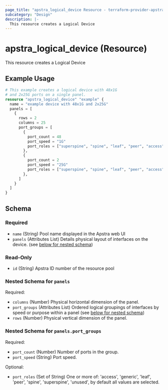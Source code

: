 ```yaml
---
page_title: "apstra_logical_device Resource - terraform-provider-apstra"
subcategory: "Design"
description: |-
  This resource creates a Logical Device
---
```


# apstra_logical_device (Resource)

This resource creates a Logical Device


## Example Usage

```terraform
# This example creates a logical device with 48x1G
# and 2x25G ports on a single panel.
resource "apstra_logical_device" "example" {
  name = "example device with 48x1G and 2x25G"
  panels = [
    {
      rows = 2
      columns = 25
      port_groups = [
        {
          port_count = 48
          port_speed = "1G"
          port_roles = ["superspine", "spine", "leaf", "peer", "access", "generic"]
        },
        {
          port_count = 2
          port_speed = "25G"
          port_roles = ["superspine", "spine", "leaf", "peer", "access", "generic"]
        },
      ]
    }
  ]
}
```

<!-- schema generated by tfplugindocs -->
## Schema

### Required

- `name` (String) Pool name displayed in the Apstra web UI
- `panels` (Attributes List) Details physical layout of interfaces on the device. (see [below for nested schema](#nestedatt--panels))

### Read-Only

- `id` (String) Apstra ID number of the resource pool

<a id="nestedatt--panels"></a>
### Nested Schema for `panels`

Required:

- `columns` (Number) Physical horizontal dimension of the panel.
- `port_groups` (Attributes List) Ordered logical groupings of interfaces by speed or purpose within a panel (see [below for nested schema](#nestedatt--panels--port_groups))
- `rows` (Number) Physical vertical dimension of the panel.

<a id="nestedatt--panels--port_groups"></a>
### Nested Schema for `panels.port_groups`

Required:

- `port_count` (Number) Number of ports in the group.
- `port_speed` (String) Port speed.

Optional:

- `port_roles` (Set of String) One or more of: 'access', 'generic', 'leaf', 'peer', 'spine', 'superspine', 'unused', by default all values are selected.



